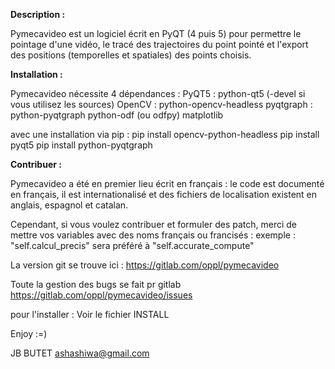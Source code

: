 **Description :**

Pymecavideo est un logiciel écrit en PyQT (4 puis 5) pour permettre le
pointage d'une vidéo, le tracé des trajectoires du point pointé et
l'export des positions (temporelles et spatiales) des points choisis.


**Installation :**

Pymecavideo nécessite 4 dépendances :
        PyQT5 : python-qt5  (-devel si vous utilisez les sources)
        OpenCV : python-opencv-headless
        pyqtgraph : python-pyqtgraph
        python-odf (ou odfpy)
        matplotlib
	
avec une installation via pip : 
pip install opencv-python-headless
pip install pyqt5
pip install python-pyqtgraph


**Contribuer :**

Pymecavideo a été en premier lieu écrit en français : le code est
documenté en français, il est internationalisé et des fichiers de
localisation existent en anglais, espagnol et catalan.

Cependant, si vous voulez contribuer et formuler des patch, merci de
mettre vos variables avec des noms français ou francisés :
    exemple : "self.calcul_precis" sera préféré à "self.accurate_compute"

La version git se trouve ici :
https://gitlab.com/oppl/pymecavideo

Toute la gestion des bugs se fait pr gitlab
https://gitlab.com/oppl/pymecavideo/issues

pour l'installer : Voir le fichier INSTALL 

Enjoy :=)

JB BUTET <ashashiwa@gmail.com>

